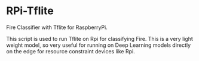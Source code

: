 # RPi-Tflite
Fire Classifier with Tflite for RaspberryPi.

This script is used to run Tflite on Rpi for classifying Fire. 
This is a very light weight model, so very useful for running on Deep Learning models directly on the edge for resource constraint devices like Rpi.
